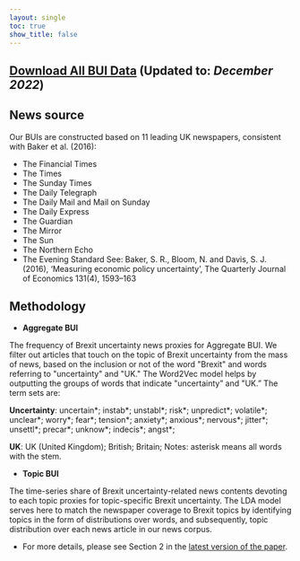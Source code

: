 ```yaml
---
layout: single
toc: true
show_title: false
---
```


## [Download All BUI Data](https://www.dropbox.com/s/u8vy9vorky5oi89/Brexitb%20Uncertainty%20Index%20%28BUI%29.xlsx?dl=0) (Updated to: *December 2022*)

## News source
Our BUIs are constructed based on 11 leading UK newspapers, consistent with Baker et al. (2016):
+ The Financial Times
+ The Times
+ The Sunday Times
+ The Daily Telegraph
+ The Daily Mail and Mail on Sunday
+ The Daily Express
+ The Guardian
+ The Mirror
+ The Sun
+ The Northern Echo
+ The Evening Standard
See: Baker, S. R., Bloom, N. and Davis, S. J. (2016), ‘Measuring economic policy uncertainty’, The Quarterly Journal of Economics 131(4), 1593–163

## Methodology
+ **Aggregate BUI**

The frequency of Brexit uncertainty news proxies for Aggregate BUI. We filter out articles that touch on the topic of Brexit uncertainty from the mass of news, based on the inclusion or not of the word "Brexit" and words referring to "uncertainty" and "UK." The Word2Vec model helps by outputting the groups of words that indicate "uncertainty” and "UK.”  The term sets are:

**Uncertainty**: uncertain*; instab*; unstabl*; risk*; unpredict*; volatile*; unclear*; worry*; fear*; tension*; anxiety*; anxious*; nervous*; jitter*; unsettl*; precar*; unknow*; indecis*; angst*;

**UK**: UK (United Kingdom); British; Britain; 
Notes: asterisk means all words with the stem.

+ **Topic BUI**

The time-series share of Brexit uncertainty-related news contents devoting to each topic proxies for topic-specific Brexit uncertainty. The LDA model serves here to match the newspaper coverage to Brexit topics by identifying topics in the form of distributions over words, and subsequently, topic distribution over each news article in our news corpus.	

+ For more details, please see Section 2 in the [latest version of the paper](https://www.dropbox.com/s/9igo4cj83lohnxd/Measuring%20Brexit%20Uncertainty.pdf?dl=0). 
